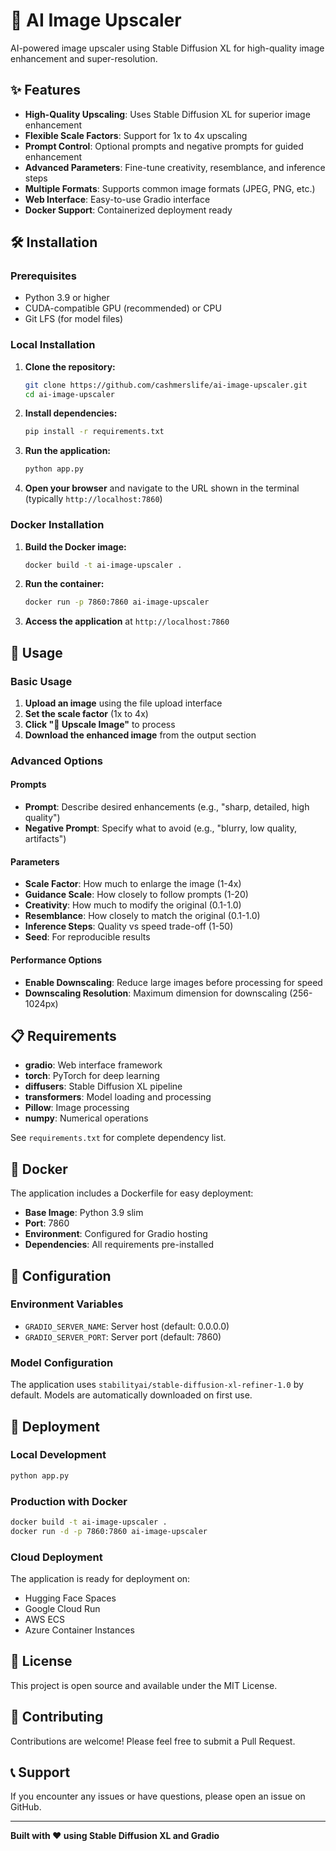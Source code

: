 # 🚀 AI Image Upscaler

AI-powered image upscaler using Stable Diffusion XL for high-quality image enhancement and super-resolution.

## ✨ Features

- **High-Quality Upscaling**: Uses Stable Diffusion XL for superior image enhancement
- **Flexible Scale Factors**: Support for 1x to 4x upscaling
- **Prompt Control**: Optional prompts and negative prompts for guided enhancement
- **Advanced Parameters**: Fine-tune creativity, resemblance, and inference steps
- **Multiple Formats**: Supports common image formats (JPEG, PNG, etc.)
- **Web Interface**: Easy-to-use Gradio interface
- **Docker Support**: Containerized deployment ready

## 🛠️ Installation

### Prerequisites

- Python 3.9 or higher
- CUDA-compatible GPU (recommended) or CPU
- Git LFS (for model files)

### Local Installation

1. **Clone the repository:**
   ```bash
   git clone https://github.com/cashmerslife/ai-image-upscaler.git
   cd ai-image-upscaler
   ```

2. **Install dependencies:**
   ```bash
   pip install -r requirements.txt
   ```

3. **Run the application:**
   ```bash
   python app.py
   ```

4. **Open your browser** and navigate to the URL shown in the terminal (typically `http://localhost:7860`)

### Docker Installation

1. **Build the Docker image:**
   ```bash
   docker build -t ai-image-upscaler .
   ```

2. **Run the container:**
   ```bash
   docker run -p 7860:7860 ai-image-upscaler
   ```

3. **Access the application** at `http://localhost:7860`

## 🎯 Usage

### Basic Usage

1. **Upload an image** using the file upload interface
2. **Set the scale factor** (1x to 4x)
3. **Click "🚀 Upscale Image"** to process
4. **Download the enhanced image** from the output section

### Advanced Options

#### Prompts
- **Prompt**: Describe desired enhancements (e.g., "sharp, detailed, high quality")
- **Negative Prompt**: Specify what to avoid (e.g., "blurry, low quality, artifacts")

#### Parameters
- **Scale Factor**: How much to enlarge the image (1-4x)
- **Guidance Scale**: How closely to follow prompts (1-20)
- **Creativity**: How much to modify the original (0.1-1.0)
- **Resemblance**: How closely to match the original (0.1-1.0)
- **Inference Steps**: Quality vs speed trade-off (1-50)
- **Seed**: For reproducible results

#### Performance Options
- **Enable Downscaling**: Reduce large images before processing for speed
- **Downscaling Resolution**: Maximum dimension for downscaling (256-1024px)

## 📋 Requirements

- **gradio**: Web interface framework
- **torch**: PyTorch for deep learning
- **diffusers**: Stable Diffusion XL pipeline
- **transformers**: Model loading and processing
- **Pillow**: Image processing
- **numpy**: Numerical operations

See `requirements.txt` for complete dependency list.

## 🐳 Docker

The application includes a Dockerfile for easy deployment:

- **Base Image**: Python 3.9 slim
- **Port**: 7860
- **Environment**: Configured for Gradio hosting
- **Dependencies**: All requirements pre-installed

## 🔧 Configuration

### Environment Variables

- `GRADIO_SERVER_NAME`: Server host (default: 0.0.0.0)
- `GRADIO_SERVER_PORT`: Server port (default: 7860)

### Model Configuration

The application uses `stabilityai/stable-diffusion-xl-refiner-1.0` by default. Models are automatically downloaded on first use.

## 🚀 Deployment

### Local Development
```bash
python app.py
```

### Production with Docker
```bash
docker build -t ai-image-upscaler .
docker run -d -p 7860:7860 ai-image-upscaler
```

### Cloud Deployment

The application is ready for deployment on:
- Hugging Face Spaces
- Google Cloud Run
- AWS ECS
- Azure Container Instances

## 📝 License

This project is open source and available under the MIT License.

## 🤝 Contributing

Contributions are welcome! Please feel free to submit a Pull Request.

## 📞 Support

If you encounter any issues or have questions, please open an issue on GitHub.

---

**Built with ❤️ using Stable Diffusion XL and Gradio**
